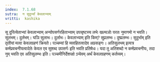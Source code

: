 ```yaml
---
index:  7.1.68
sutra:  न सुदुर्भ्यां केवलाभ्याम्
vritti:  kashika 
---
```


सु दुरित्येताभ्यां केवलाभ्याम् अन्योपसर्गरहिताभ्याम् उपसृष्टस्य लभेः खल्घञोः परतः नुमागमो न भवति। सुलभम्। दुर्लभम्। घञि सुलाभः। दुर्लाभः। केवलाभ्याम् इति किम्? सुप्रलम्भः। दुष्प्रलम्भः। सुदुर्भाम् इति तृतीयां मत्वा केवलग्रहणं क्रियते। पञ्चम्यां हि व्यवहितत्वादेव अप्रसङ्गः। अतिसुलभम् इत्यत्र कर्मप्रवचनीयत्वादेतेः केवल एव सुशब्द उपसर्गः इति भवति प्रतिषेधः। यदा तु अतिशब्दो न कर्मप्रवचनीयः, तदा नुम् भवति एव अतिसुलम्भः इति। पञ्चमीनिर्देशपक्षे ऽप्येवम् अर्थं केवलग्रहणम् कर्तव्यम्।

